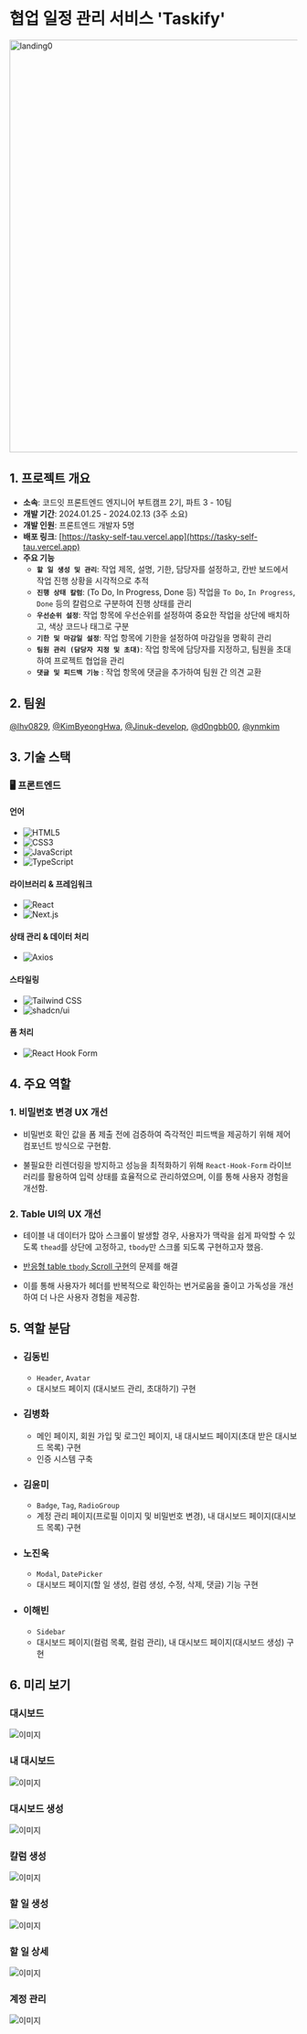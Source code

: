 # 협업 일정 관리 서비스 **'Taskify'**

<img width="722" alt="landing0" src="https://github.com/codeit-part3-team7/Taskify/assets/139199039/817334bd-8c44-4297-9624-0baa122191fc">


## 1. 프로젝트 개요
- **소속**: 코드잇 프론트엔드 엔지니어 부트캠프 2기, 파트 3 - 10팀
- **개발 기간**: 2024.01.25 - 2024.02.13 (3주 소요)
- **개발 인원**: 프론트엔드 개발자 5명
- **배포 링크**: [https://tasky-self-tau.vercel.app](https://tasky-self-tau.vercel.app)
- **주요 기능**
  - **`할 일 생성 및 관리`**: 작업 제목, 설명, 기한, 담당자를 설정하고, 칸반 보드에서 작업 진행 상황을 시각적으로 추적
  - **`진행 상태 칼럼`**: (To Do, In Progress, Done 등) 작업을 `To Do`, `In Progress`, `Done` 등의 칼럼으로 구분하여 진행 상태를 관리
  - **`우선순위 설정`**: 작업 항목에 우선순위를 설정하여 중요한 작업을 상단에 배치하고, 색상 코드나 태그로 구분
  - **`기한 및 마감일 설정`**: 작업 항목에 기한을 설정하여 마감일을 명확히 관리
  - **`팀원 관리 (담당자 지정 및 초대)`**: 작업 항목에 담당자를 지정하고, 팀원을 초대하여 프로젝트 협업을 관리
  - **`댓글 및 피드백 기능`** : 작업 항목에 댓글을 추가하여 팀원 간 의견 교환 

## 2. 팀원

[@lhv0829](https://github.com/lhv0829), [@KimByeongHwa](https://github.com/KimByeongHwa), [@Jinuk-develop](https://github.com/Jinuk-develop), [@d0ngbb00](https://github.com/d0ngbb00), [@ynmkim](https://github.com/ynmkim)


## 3. 기술 스택
### 🖥️ 프론트엔드
#### 언어
- ![HTML5](https://img.shields.io/badge/HTML5-E34F26?style=flat-square&logo=html5&logoColor=white)  
- ![CSS3](https://img.shields.io/badge/CSS3-1572B6?style=flat-square&logo=css3&logoColor=white)  
- ![JavaScript](https://img.shields.io/badge/JavaScript-F7DF1E?style=flat-square&logo=javascript&logoColor=black)  
- ![TypeScript](https://img.shields.io/badge/TypeScript-3178C6?style=flat-square&logo=typescript&logoColor=white)  

#### 라이브러리 & 프레임워크
- ![React](https://img.shields.io/badge/React-61DAFB?style=flat-square&logo=react&logoColor=black)  
- ![Next.js](https://img.shields.io/badge/Next.js-000000?style=flat-square&logo=nextdotjs&logoColor=white)  

#### 상태 관리 & 데이터 처리
- ![Axios](https://img.shields.io/badge/Axios-5A29E7?style=flat-square&logo=axios&logoColor=white)  

#### 스타일링
- ![Tailwind CSS](https://img.shields.io/badge/Tailwind_CSS-06B6D4?style=flat-square&logo=tailwind-css&logoColor=white)  
- ![shadcn/ui](https://img.shields.io/badge/shadcn--ui-000000?style=flat-square&logo=react&logoColor=white)  

#### 폼 처리
- ![React Hook Form](https://img.shields.io/badge/React_Hook_Form-EC5990?style=flat-square&logo=react&logoColor=white)


## 4. 주요 역할
### 1. 비밀번호 변경 UX 개선
- 비밀번호 확인 값을 폼 제출 전에 검증하여 즉각적인 피드백을 제공하기 위해 제어 컴포넌트 방식으로 구현함.

- 불필요한 리렌더링을 방지하고 성능을 최적화하기 위해 `React-Hook-Form` 라이브러리를 활용하여 입력 상태를 효율적으로 관리하였으며, 이를 통해 사용자 경험을 개선함.

### 2. Table UI의 UX 개선
- 테이블 내 데이터가 많아 스크롤이 발생할 경우, 사용자가 맥락을 쉽게 파악할 수 있도록 `thead`를 상단에 고정하고, `tbody`만 스크롤 되도록 구현하고자 했음.

- [반응형 table `tbody` Scroll 구현](<https://github.com/ynmkim/taskify/issues/1>)의 문제를 해결

- 이를 통해 사용자가 헤더를 반복적으로 확인하는 번거로움을 줄이고 가독성을 개선하여 더 나은 사용자 경험을 제공함.


## 5. 역할 분담 

- ### 김동빈  
  - `Header`, `Avatar`
  - 대시보드 페이지 (대시보드 관리, 초대하기) 구현

- ### 김병화  
  - 메인 페이지, 회원 가입 및 로그인 페이지, 내 대시보드 페이지(초대 받은 대시보드 목록) 구현
  - 인증 시스템 구축

- ### 김윤미  
  - `Badge`, `Tag`, `RadioGroup`
  - 계정 관리 페이지(프로필 이미지 및 비밀번호 변경), 내 대시보드 페이지(대시보드 목록) 구현 

- ### 노진욱
  - `Modal`, `DatePicker`
  - 대시보드 페이지(할 일 생성, 컬럼 생성, 수정, 삭제, 댓글) 기능 구현

- ### 이해빈  
  - `Sidebar`
  - 대시보드 페이지(컬럼 목록, 컬럼 관리), 내 대시보드 페이지(대시보드 생성) 구현


## 6. 미리 보기
### 대시보드 
![이미지](https://github.com/user-attachments/assets/31eecd6c-e4e4-43c0-a37f-1c1e503e1e79)

### 내 대시보드
![이미지](https://github.com/user-attachments/assets/3ce4b192-f688-4215-8485-217410a312f0)

### 대시보드 생성 
![이미지](https://github.com/user-attachments/assets/a32072e3-8b50-4b7f-ba5b-201a7fd7592f)

### 칼럼 생성
![이미지](https://github.com/user-attachments/assets/6829a95d-7e4e-4f66-a4a8-e1042df9698b)

### 할 일 생성
![이미지](https://github.com/user-attachments/assets/5bd8ad33-7c7a-40c2-9546-70f499349c7d)

### 할 일 상세
![이미지](https://github.com/user-attachments/assets/fd9e3ec4-d27c-4fb6-a49d-14d8b9be4f9f)

### 계정 관리
![이미지](https://github.com/user-attachments/assets/da787ce5-0330-4964-aacc-06786cac475e)
